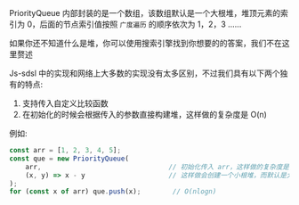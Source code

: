 PriorityQueue 内部封装的是一个数组，该数组默认是一个大根堆，堆顶元素的索引为 0，后面的节点索引值按照 `广度遍历` 的顺序依次为 1，2，3 ......

如果你还不知道什么是堆，你可以使用搜索引擎找到你想要的的答案，我们不在这里赘述

Js-sdsl 中的实现和网络上大多数的实现没有太多区别，不过我们具有以下两个独有的特点:

1. 支持传入自定义比较函数
2. 在初始化的时候会根据传入的参数直接构建堆，这样做的复杂度是 O(n)

例如:

```javascript
const arr = [1, 2, 3, 4, 5];
const que = new PriorityQueue(
    arr,                                // 初始化传入 arr，这样做的复杂度是 O(n)
    (x, y) => x - y                     // 这样做会创建一个小根堆，而默认是大根堆
);
for (const x of arr) que.push(x);        // O(nlogn)
```
